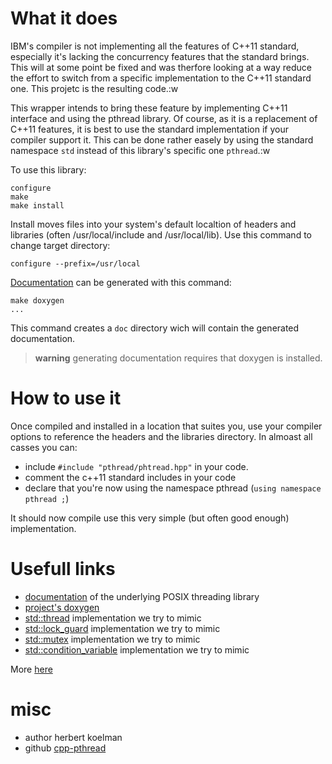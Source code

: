 # What it does

IBM's compiler is not implementing all the features of C++11 standard, especially it's lacking the concurrency features that the standard brings. This will at some point be fixed and was therfore looking at a way reduce the effort to switch from a specific implementation to the C++11 standard one. This projetc is the resulting code.:w


This wrapper intends to bring these feature by implementing C++11 interface and using the  pthread library.  Of course, as it is a replacement of C++11 features, it is best to use the standard implementation if your compiler support it. This can be done rather easely by using the standard namespace `std` instead of this library's specific one `pthread`.:w


To use this library:
```
configure
make
make install
```

Install moves files into your system's default localtion of headers and libraries (often /usr/local/include and /usr/local/lib). Use this command to change target directory:
```
configure --prefix=/usr/local
```

[Documentation](http://herbertkoelman.github.io/cpp-pthread/doc/html/) can be generated with this command:
```
make doxygen
...
```

This command creates a `doc` directory wich will contain the generated documentation.

> **warning** generating documentation requires that doxygen is installed.

# How to use it

Once compiled and installed in a location that suites you, use your compiler options to reference the headers and the libraries directory. In almoast all casses you can:
* include `#include "pthread/phtread.hpp"` in your code.
* comment the c++11 standard includes in your code
* declare that you're now using the namespace pthread (`using namespace pthread ;`)

It should now compile use this very simple (but often good enough) implementation.

# Usefull links

* [documentation](http://pubs.opengroup.org/onlinepubs/007908799/xsh/threads.html) of the underlying POSIX threading library 
* [project's doxygen](http://herbertkoelman.github.io/cpp-pthread/doc/html/)
* [std::thread](http://en.cppreference.com/w/cpp/thread/thread) implementation we try to mimic
* [std::lock_guard](http://en.cppreference.com/w/cpp/thread/lock_guard/lock_guard)  implementation we try to mimic 
* [std::mutex](http://en.cppreference.com/w/cpp/thread/mutex) implementation we try to mimic
* [std::condition_variable](http://en.cppreference.com/w/cpp/thread/condition_variable) implementation we try to mimic

More [here](https://github.com/HerbertKoelman/cpp-pthread/wiki)

# misc

* author herbert koelman
* github [cpp-pthread](https://github.com/HerbertKoelman/cpp-pthread)
